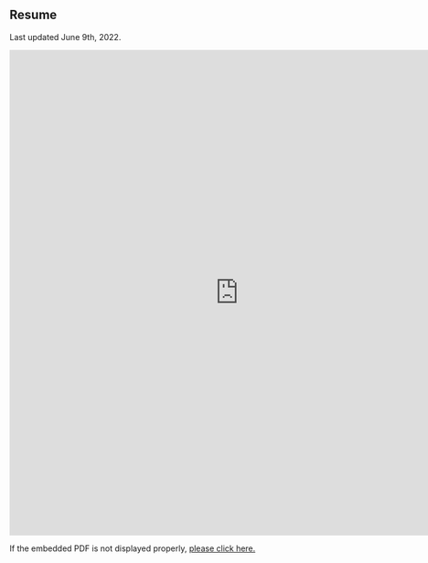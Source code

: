 ## Resume
Last updated June 9th, 2022.

<embed src="https://ryanmburns93.github.io/pdf/Ryan_Burns_Resume_2022.pdf" width="800px" height="850px" />

If the embedded PDF is not displayed properly, <a href='pdf/Ryan_Burns_Resume_2022.pdf' target="_blank">please click here.</a>
